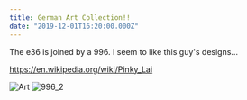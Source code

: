 ```yaml
---
title: German Art Collection!!
date: "2019-12-01T16:20:00.000Z"
---
```

The e36 is joined by a 996.  I seem to like this guy's designs...

https://en.wikipedia.org/wiki/Pinky_Lai

![Art](./art.jpg)
![996_2](./996_2.jpg)

